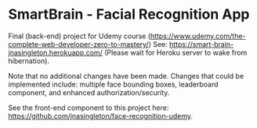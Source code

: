 # SmartBrain - Facial Recognition App

Final (back-end) project for Udemy course (https://www.udemy.com/the-complete-web-developer-zero-to-mastery/) See: https://smart-brain-jnasingleton.herokuapp.com/ (Please wait for Heroku server to wake from hibernation).

Note that no additional changes have been made. Changes that could be implemented include: multiple face bounding boxes, leaderboard component, and enhanced authorization/security.

See the front-end component to this project here: https://github.com/jnasingleton/face-recognition-udemy.
